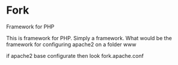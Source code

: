 # Fork
Framework for PHP

This is framework for PHP. Simply a framework.
What would be the framework for configuring apache2 on a folder www


if apache2 base configurate then look fork.apache.conf
